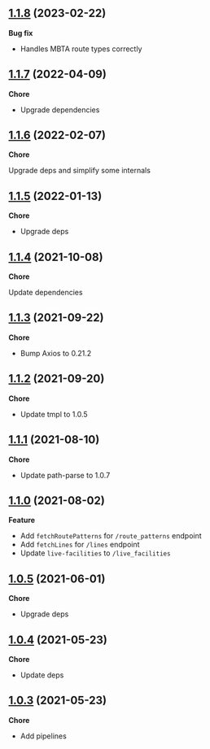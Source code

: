 ## [1.1.8](https://github.com/helloitsjoe/mbta-client/releases/tag/v1.1.8) (2023-02-22)

**Bug fix**

- Handles MBTA route types correctly

## [1.1.7](https://github.com/helloitsjoe/mbta-client/releases/tag/v1.1.7) (2022-04-09)

**Chore**

- Upgrade dependencies

## [1.1.6](https://github.com/helloitsjoe/mbta-client/releases/tag/v1.1.6) (2022-02-07)

**Chore**

Upgrade deps and simplify some internals

## [1.1.5](https://github.com/helloitsjoe/mbta-client/releases/tag/v1.1.5) (2022-01-13)

**Chore**

- Upgrade deps

## [1.1.4](https://github.com/helloitsjoe/mbta-client/releases/tag/v1.1.4) (2021-10-08)

**Chore**

Update dependencies

## [1.1.3](https://github.com/helloitsjoe/mbta-client/releases/tag/v1.1.3) (2021-09-22)

**Chore**

- Bump Axios to 0.21.2

## [1.1.2](https://github.com/helloitsjoe/mbta-client/releases/tag/v1.1.2) (2021-09-20)

**Chore**

- Update tmpl to 1.0.5

## [1.1.1](https://github.com/helloitsjoe/mbta-client/releases/tag/v1.1.1) (2021-08-10)

**Chore**

- Update path-parse to 1.0.7

## [1.1.0](https://github.com/helloitsjoe/mbta-client/releases/tag/v1.1.0) (2021-08-02)

**Feature**

- Add `fetchRoutePatterns` for `/route_patterns` endpoint
- Add `fetchLines` for `/lines` endpoint
- Update `live-facilities` to `/live_facilities`

## [1.0.5](https://github.com/helloitsjoe/mbta-client/releases/tag/v1.0.5) (2021-06-01)

**Chore**

- Upgrade deps

## [1.0.4](https://github.com/helloitsjoe/mbta-client/releases/tag/v1.0.4) (2021-05-23)

**Chore**

- Update deps

## [1.0.3](https://github.com/helloitsjoe/mbta-client/releases/tag/v1.0.3) (2021-05-23)

**Chore**

- Add pipelines
